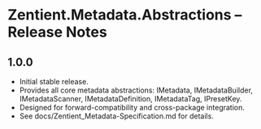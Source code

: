 # Zentient.Metadata.Abstractions – Release Notes

## 1.0.0
- Initial stable release.
- Provides all core metadata abstractions: IMetadata, IMetadataBuilder, IMetadataScanner, IMetadataDefinition, IMetadataTag, IPresetKey.
- Designed for forward-compatibility and cross-package integration.
- See docs/Zentient_Metadata-Specification.md for details.
